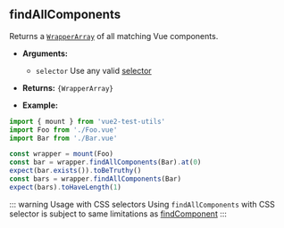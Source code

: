 ## findAllComponents

Returns a [`WrapperArray`](../wrapper-array/) of all matching Vue components.

- **Arguments:**

  - `selector` Use any valid [selector](../selectors.md)

- **Returns:** `{WrapperArray}`

- **Example:**

```js
import { mount } from 'vue2-test-utils'
import Foo from './Foo.vue'
import Bar from './Bar.vue'

const wrapper = mount(Foo)
const bar = wrapper.findAllComponents(Bar).at(0)
expect(bar.exists()).toBeTruthy()
const bars = wrapper.findAllComponents(Bar)
expect(bars).toHaveLength(1)
```

::: warning Usage with CSS selectors
Using `findAllComponents` with CSS selector is subject to same limitations as [findComponent](./findComponent.md)
:::
